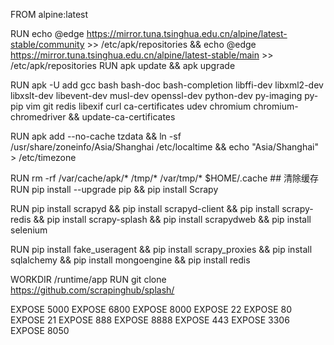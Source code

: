 FROM alpine:latest

RUN echo @edge https://mirror.tuna.tsinghua.edu.cn/alpine/latest-stable/community >> /etc/apk/repositories 
&& echo @edge https://mirror.tuna.tsinghua.edu.cn/alpine/latest-stable/main >> /etc/apk/repositories RUN apk update && apk upgrade

RUN apk -U add 
gcc 
bash 
bash-doc 
bash-completion 
libffi-dev 
libxml2-dev 
libxslt-dev 
libevent-dev 
musl-dev 
openssl-dev 
python-dev 
py-imaging 
py-pip 
vim 
git 
redis 
libexif 
curl 
ca-certificates 
udev 
chromium 
chromium-chromedriver 
&& update-ca-certificates

RUN apk add --no-cache tzdata 
&& ln -sf /usr/share/zoneinfo/Asia/Shanghai /etc/localtime 
&& echo "Asia/Shanghai" > /etc/timezone

RUN rm -rf /var/cache/apk/* /tmp/* /var/tmp/* $HOME/.cache ## 清除缓存 RUN pip install --upgrade pip 
&& pip install Scrapy

RUN pip install scrapyd 
&& pip install scrapyd-client 
&& pip install scrapy-redis 
&& pip install scrapy-splash 
&& pip install scrapydweb 
&& pip install selenium

RUN pip install fake_useragent 
&& pip install scrapy_proxies 
&& pip install sqlalchemy 
&& pip install mongoengine 
&& pip install redis

WORKDIR /runtime/app RUN git clone https://github.com/scrapinghub/splash/

EXPOSE 5000 
EXPOSE 6800 
EXPOSE 8000 
EXPOSE 22 
EXPOSE 80 
EXPOSE 21 
EXPOSE 888 
EXPOSE 8888 
EXPOSE 443 
EXPOSE 3306 
EXPOSE 8050
